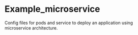 # Example_microservice
Config files for pods and service to deploy an application using microservice architecture.
